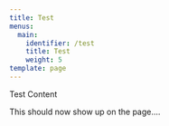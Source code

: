 ```yaml
---
title: Test
menus:
  main:
    identifier: /test
    title: Test
    weight: 5
template: page
---
```

Test Content 



This should now show up on the page....
